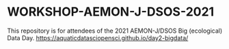 # WORKSHOP-AEMON-J-DSOS-2021
This repository is for attendees of the 2021 AEMON-J/DSOS Big (ecological) Data Day. https://aquaticdatasciopensci.github.io/day2-bigdata/
